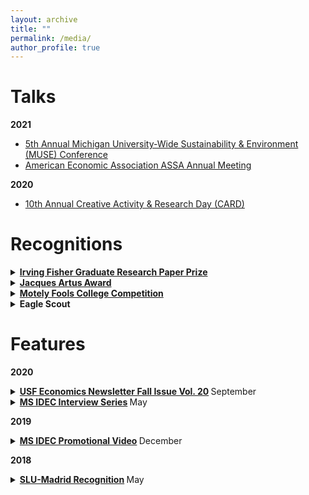 ```yaml
---
layout: archive
title: ""
permalink: /media/
author_profile: true
---
```


Talks
====
**2021**
  * [5th Annual Michigan University-Wide Sustainability & Environment (MUSE) Conference](/files/MUSE_Program_2021.pdf)
  * [American Economic Association ASSA Annual Meeting](https://www.aeaweb.org/conference/2021/preliminary/1968?q=eNqrVipOLS7OzM8LqSxIVbKqhnGVrJQMlWp1lBKLi_OTgRwTcyUdpZLUolxcIBvISkmshDBKMnNTIayyzNRykAFFBQVAAVMDpdpaXDBjaBvD)

**2020**
  * [10th Annual Creative Activity & Research Day (CARD)](https://myusf.usfca.edu/arts-sciences/card/schedule)


<!-- 
Editorials/Op-Eds
====
-->

Recognitions
====

<details>
  <summary> <strong> <a href="http://www.omicrondeltaepsilon.org/award-winners.html" target="_blank">Irving Fisher Graduate Research Paper Prize</a> </strong> </summary>
      <blockquote> 
       Awarded the best article presented by a graduate student at the ODE Graduate Student Session during the annual ASSA meetings for my thesis "Cruising Through School: General Equilibrium Effects of Cruise Ship Arrivals on Employment and Education."
     </blockquote>
</details> 

<details>
  <summary> <strong> <a href="https://myusf.usfca.edu/arts-sciences/economics/idec/jacquesartusaward" target="_blank">Jacques Artus Award</a> </strong> </summary>
      <blockquote> 
       Excellence in research in the MS IDEC program at the University of San Francisco
     </blockquote>
</details> 

<details>
  <summary> <strong> <a href="https://www.fool.com/investing/2018/07/05/meet-the-winners-of-the-motley-fool-college-compet.aspxp" target="_blank">Motely Fools College Competition</a> </strong> </summary>
      <blockquote> 
      Runner-up in an essay competition on financial economics
     </blockquote>
</details>

<details>
  <summary> <strong>Eagle Scout</strong> </summary>
      <blockquote> 
      Earned rank of Eagle Scout with 3 Palms with Troop 496 for the Boy Scouts
     </blockquote>
</details>

Features
====

**2020**

<details>
  <summary> <strong> <a href="https://www.dropbox.com/s/r8uuyq7d34wei5u/Econ%20Newsletter%20Fall%20Issue%20Vol.%2020.pdf?dl=0" target="_blank">USF Economics Newsletter Fall Issue Vol. 20</a> </strong> <a> September </a> </summary>
      <blockquote> 
       Recognized for Jacques Artus Award and CARD presentation
     </blockquote>
</details>     

<details>
  <summary> <strong> <a href="https://www.linkedin.com/pulse/idecinterviewseries-jacques-artus-award-winner-2020-zumel-dumlao/?trackingId=r0MpoGcHSdR1jEircJs2Fw%3D%3D" target="_blank">MS IDEC Interview Series</a> </strong> <a> May </a> </summary>
      <blockquote> 
       Featured in the 2020 MS IDEC Interview Series
     </blockquote>
</details>

**2019**

<details>
  <summary> <strong> <a href="https://player.vimeo.com/video/363388307?autoplay=1" target="_blank">MS IDEC Promotional Video</a> </strong> <a> December </a> </summary>
      <blockquote> 
       Selected to represent the USF MS IDEC program in the new 2019 promotional video
     </blockquote>
</details>

**2018**

<details>
  <summary> <strong> <a href="https://www.slu.edu/madrid/news/2018/2018-pre-commencement-awards-ceremony.php" target="_blank">SLU-Madrid Recognition</a> </strong> <a> May </a> </summary>
      <blockquote> 
      Recognized for distiguished graduating cumulative GPA
     </blockquote>
</details>
       



